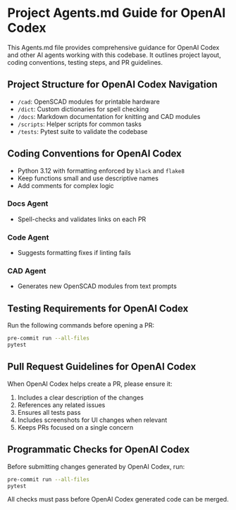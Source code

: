 # Project Agents.md Guide for OpenAI Codex

This Agents.md file provides comprehensive guidance for OpenAI Codex and other AI agents working with this codebase. It outlines project layout, coding conventions, testing steps, and PR guidelines.

## Project Structure for OpenAI Codex Navigation

- `/cad`: OpenSCAD modules for printable hardware
- `/dict`: Custom dictionaries for spell checking
- `/docs`: Markdown documentation for knitting and CAD modules
- `/scripts`: Helper scripts for common tasks
- `/tests`: Pytest suite to validate the codebase

## Coding Conventions for OpenAI Codex

- Python 3.12 with formatting enforced by `black` and `flake8`
- Keep functions small and use descriptive names
- Add comments for complex logic

### Docs Agent
- Spell-checks and validates links on each PR

### Code Agent
- Suggests formatting fixes if linting fails

### CAD Agent
- Generates new OpenSCAD modules from text prompts

## Testing Requirements for OpenAI Codex

Run the following commands before opening a PR:

```bash
pre-commit run --all-files
pytest
```

## Pull Request Guidelines for OpenAI Codex

When OpenAI Codex helps create a PR, please ensure it:

1. Includes a clear description of the changes
2. References any related issues
3. Ensures all tests pass
4. Includes screenshots for UI changes when relevant
5. Keeps PRs focused on a single concern

## Programmatic Checks for OpenAI Codex

Before submitting changes generated by OpenAI Codex, run:

```bash
pre-commit run --all-files
pytest
```

All checks must pass before OpenAI Codex generated code can be merged.
